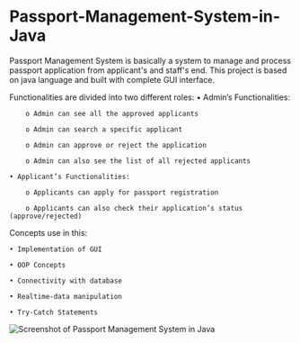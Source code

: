 # Passport-Management-System-in-Java
Passport Management System is basically a system to manage and process passport application from applicant's and staff's end. This project is based on java language and built with complete GUI interface.

Functionalities are divided into two different roles:
	• Admin’s Functionalities: 

		o Admin can see all the approved applicants

		o Admin can search a specific applicant

		o Admin can approve or reject the application

		o Admin can also see the list of all rejected applicants

	• Applicant’s Functionalities:

		o Applicants can apply for passport registration

		o Applicants can also check their application’s status (approve/rejected)

Concepts use in this:

	• Implementation of GUI

	• OOP Concepts

	• Connectivity with database

	• Realtime-data manipulation

	• Try-Catch Statements


 ![Screenshot of Passport Management System in Java](https://github.com/kashan-babar-6/Passport-Management-System-in-Java/assets/151045286/31a9a6ed-85c8-4858-a7a3-1f5c121fa89e)
